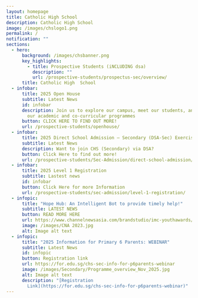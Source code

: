 ```yaml
---
layout: homepage
title: Catholic High School
description: Catholic High School
image: /images/chslogo1.png
permalink: /
notification: ""
sections:
  - hero:
      background: /images/chsbanner.png
      key_highlights:
        - title: Prospective Students (iNCLUDING dsa)
          description: ""
          url: /prospective-students/prospectus-sec/overview/
      title: Catholic High  School
  - infobar:
      title: 2025 Open House
      subtitle: Latest News
      id: infobar
      description: Join us to explore our campus, meet our students, and learn about
        our academic and co-curricular programmes
      button: CLICK HERE TO FIND OUT MORE!
      url: /prospective-students/openhouse/
  - infobar:
      title: 2025 Direct School Admission – Secondary (DSA-Sec) Exercise
      subtitle: Latest News
      description: Want to join CHS (Secondary) via DSA?
      button: Click Here to find out more!
      url: /prospective-students/Sec-Admission/direct-school-admission/
  - infobar:
      title: 2025 Level 1 Registration
      subtitle: Lastest news
      id: infobar
      button: Click Here for more Information
      url: /prospective-students/sec-admission/level-1-registration/
  - infopic:
      title: "Hope Hub: An Intelligent Bot to provide timely help!"
      subtitle: LATEST NEWS
      button: READ MORE HERE
      url: https://www.channelnewsasia.com/brandstudio/imc-youthawards/catholichigh?cid=adv_fb_paid_20230109&fbclid=IwAR1IOCoLXxXngYvkKM4N9VIEUzXv48Y8Ayc46YyA162fwI83hz7ndRiU414&mibextid=Zxz2cZlnewsasia.com/brandstudio/imc-youthawards/catholichigh?cid=adv_fb_paid_20230109&fbclid=IwAR1IOCoLXxXngYvkKM4N9VIEUzXv48Y8Ayc46YyA162fwI83hz7ndRiU414&mibextid=Zxz2cZ
      image: /images/CNA 2023.jpg
      alt: Image alt text
  - infopic:
      title: "2025 Information for Primary 6 Parents: WEBINAR"
      subtitle: Latest News
      id: infopic
      button: Registration link
      url: https://for.edu.sg/chs-sec-info-for-p6parents-webinar
      image: /images/Secondary/Programme_overview_Nov_2025.jpg
      alt: Image alt text
      description: "[Registration
        Link](https://for.edu.sg/chs-sec-info-for-p6parents-webinar)"
---
```

